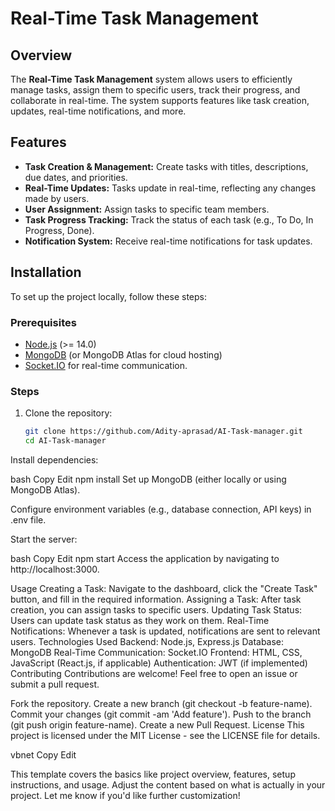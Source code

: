 # Real-Time Task Management

## Overview

The **Real-Time Task Management** system allows users to efficiently manage tasks, assign them to specific users, track their progress, and collaborate in real-time. The system supports features like task creation, updates, real-time notifications, and more.

## Features

- **Task Creation & Management:** Create tasks with titles, descriptions, due dates, and priorities.
- **Real-Time Updates:** Tasks update in real-time, reflecting any changes made by users.
- **User Assignment:** Assign tasks to specific team members.
- **Task Progress Tracking:** Track the status of each task (e.g., To Do, In Progress, Done).
- **Notification System:** Receive real-time notifications for task updates.

## Installation

To set up the project locally, follow these steps:

### Prerequisites

- [Node.js](https://nodejs.org/en/) (>= 14.0)
- [MongoDB](https://www.mongodb.com/) (or MongoDB Atlas for cloud hosting)
- [Socket.IO](https://socket.io/) for real-time communication.

### Steps

1. Clone the repository:

   ```bash
   git clone https://github.com/Adity-aprasad/AI-Task-manager.git
   cd AI-Task-manager
Install dependencies:

bash
Copy
Edit
npm install
Set up MongoDB (either locally or using MongoDB Atlas).

Configure environment variables (e.g., database connection, API keys) in .env file.

Start the server:

bash
Copy
Edit
npm start
Access the application by navigating to http://localhost:3000.

Usage
Creating a Task: Navigate to the dashboard, click the "Create Task" button, and fill in the required information.
Assigning a Task: After task creation, you can assign tasks to specific users.
Updating Task Status: Users can update task status as they work on them.
Real-Time Notifications: Whenever a task is updated, notifications are sent to relevant users.
Technologies Used
Backend: Node.js, Express.js
Database: MongoDB
Real-Time Communication: Socket.IO
Frontend: HTML, CSS, JavaScript (React.js, if applicable)
Authentication: JWT (if implemented)
Contributing
Contributions are welcome! Feel free to open an issue or submit a pull request.

Fork the repository.
Create a new branch (git checkout -b feature-name).
Commit your changes (git commit -am 'Add feature').
Push to the branch (git push origin feature-name).
Create a new Pull Request.
License
This project is licensed under the MIT License - see the LICENSE file for details.

vbnet
Copy
Edit

This template covers the basics like project overview, features, setup instructions, and usage. Adjust the content based on what is actually in your project. Let me know if you'd like further customization!





